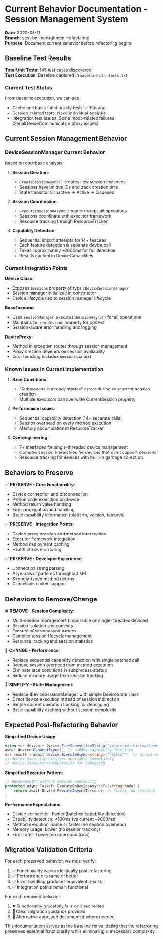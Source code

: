 # Current Behavior Documentation - Session Management System

**Date**: 2025-08-11  
**Branch**: session-management-refactoring  
**Purpose**: Document current behavior before refactoring begins  

## Baseline Test Results

**Total Unit Tests**: 145 test cases discovered  
**Test Execution**: Baseline captured in `baseline-all-tests.txt` 

### Current Test Status
From baseline execution, we can see:
- Cache and basic functionality tests: ✅ Passing
- Session-related tests: Need individual analysis
- Integration test issues: Some mock-related failures (SerialDeviceCommunication proxy issues)

## Current Session Management Behavior

### DeviceSessionManager Current Behavior
Based on codebase analysis:

1. **Session Creation**: 
   - `CreateSessionAsync()` creates new session instances
   - Sessions have unique IDs and track creation time
   - State transitions: Inactive → Active → Disposed

2. **Session Coordination**:
   - `ExecuteInSessionAsync()` pattern wraps all operations
   - Sessions coordinate with executor framework
   - Resource tracking through ResourceTracker

3. **Capability Detection**:
   - Sequential import attempts for 14+ features
   - Each feature detection is separate device call
   - Takes approximately ~2000ms for full detection
   - Results cached in DeviceCapabilities

### Current Integration Points

**Device Class**:
- Exposes `Sessions` property of type `IDeviceSessionManager`
- Session manager initialized in constructor
- Device lifecycle tied to session manager lifecycle

**BaseExecutor**:
- Uses `SessionManager.ExecuteInSessionAsync()` for all operations
- Maintains `CurrentSession` property for context
- Session-aware error handling and logging

**DeviceProxy**:
- Method interception routes through session management
- Proxy creation depends on session availability
- Error handling includes session context

### Known Issues in Current Implementation

1. **Race Conditions**: 
   - "Subprocess is already started" errors during concurrent session creation
   - Multiple executors can overwrite CurrentSession property

2. **Performance Issues**:
   - Sequential capability detection (14+ separate calls)
   - Session overhead on every method execution
   - Memory accumulation in ResourceTracker

3. **Overengineering**:
   - 7+ interfaces for single-threaded device management
   - Complex session hierarchies for devices that don't support sessions
   - Resource tracking for devices with built-in garbage collection

## Behaviors to Preserve

✅ **PRESERVE - Core Functionality**:
- Device connection and disconnection
- Python code execution on device
- Method return value handling
- Error propagation and handling
- Basic capability information (platform, version, features)

✅ **PRESERVE - Integration Points**:
- Device proxy creation and method interception
- Executor framework integration
- Method deployment caching
- Health check monitoring

✅ **PRESERVE - Developer Experience**:
- Connection string parsing
- Async/await patterns throughout API
- Strongly-typed method returns
- Cancellation token support

## Behaviors to Remove/Change

❌ **REMOVE - Session Complexity**:
- Multi-session management (impossible on single-threaded devices)
- Session isolation and contexts
- ExecuteInSessionAsync pattern
- Complex session lifecycle management
- Resource tracking and session statistics

🔄 **CHANGE - Performance**:
- Replace sequential capability detection with single batched call
- Remove session overhead from method execution
- Eliminate race conditions in subprocess startup
- Reduce memory usage from session tracking

🔄 **SIMPLIFY - State Management**:
- Replace IDeviceSessionManager with simple DeviceState class
- Direct device execution instead of session indirection
- Simple current operation tracking for debugging
- Basic capability caching without session complexity

## Expected Post-Refactoring Behavior

**Simplified Device Usage**:
```csharp
using var device = Device.FromConnectionString("subprocess:micropython");
await device.ConnectAsync(); // <100ms capability detection
var result = await device.ExecuteAsync<string>("'hello'"); // Direct execution, no sessions
// device.State.Capabilities available immediately
// device.State.CurrentOperation for debugging
```

**Simplified Executor Pattern**:
```csharp
// BaseExecutor without session complexity
protected async Task<T> ExecuteOnDeviceAsync<T>(string code) {
    return await Device.ExecuteAsync<T>(code); // Direct, no sessions
}
```

**Performance Expectations**:
- Device connection: Faster (batched capability detection)
- Capability detection: <100ms (vs current ~2000ms)
- Method execution: Same or faster (no session overhead)
- Memory usage: Lower (no session tracking)
- Error rates: Lower (no race conditions)

## Migration Validation Criteria

For each preserved behavior, we must verify:
1. ✅ Functionality works identically post-refactoring
2. ✅ Performance is same or better
3. ✅ Error handling produces equivalent results
4. ✅ Integration points remain functional

For each removed behavior:
1. ❌ Functionality gracefully fails or is redirected
2. 📖 Clear migration guidance provided
3. 🔄 Alternative approach documented where needed

This documentation serves as the baseline for validating that the refactoring preserves essential functionality while eliminating unnecessary complexity.